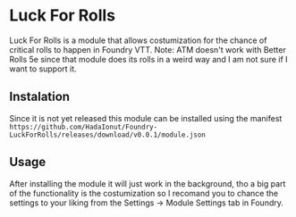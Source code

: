 # Luck For Rolls 

Luck For Rolls is a module that allows costumization for the chance of critical rolls to happen in Foundry VTT.
Note: ATM doesn't work with Better Rolls 5e since that module does its rolls in a weird way and I am not sure if I want to support it.

## Instalation

Since it is not yet released this module can be installed using the manifest `https://github.com/HadaIonut/Foundry-LuckForRolls/releases/download/v0.0.1/module.json`

## Usage

After installing the module it will just work in the background, tho a big part of the functionality is the costumization so I recomand you to chance the settings to your liking from the Settings -> Module Settings tab in Foundry.
